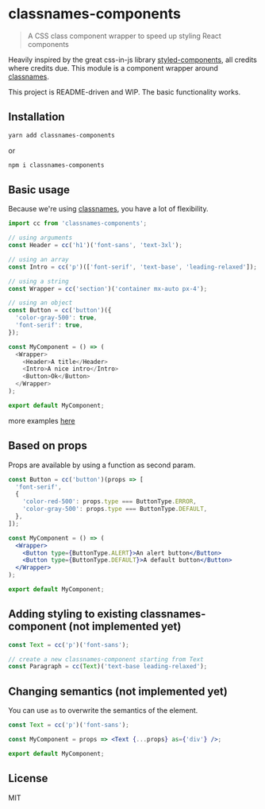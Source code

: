 # classnames-components

> A CSS class component wrapper to speed up styling React components

Heavily inspired by the great css-in-js library [styled-components](https://github.com/styled-components), all credits where credits due.
This module is a component wrapper around [classnames](https://github.com/JedWatson/classnames).

This project is README-driven and WIP. The basic functionality works.

## Installation

```bash
yarn add classnames-components
```

or

```bash
npm i classnames-components
```

## Basic usage

Because we're using [classnames](https://github.com/JedWatson/classnames), you have a lot of flexibility.

```js
import cc from 'classnames-components';

// using arguments
const Header = cc('h1')('font-sans', 'text-3xl');

// using an array
const Intro = cc('p')(['font-serif', 'text-base', 'leading-relaxed']);

// using a string
const Wrapper = cc('section')('container mx-auto px-4');

// using an object
const Button = cc('button')({
  'color-gray-500': true,
  'font-serif': true,
});

const MyComponent = () => (
  <Wrapper>
    <Header>A title</Header>
    <Intro>A nice intro</Intro>
    <Button>Ok</Button>
  </Wrapper>
);

export default MyComponent;
```

more examples [here](https://github.com/JedWatson/classnames#usage)

## Based on props

Props are available by using a function as second param.

```jsx
const Button = cc('button')(props => [
  'font-serif',
  {
    'color-red-500': props.type === ButtonType.ERROR,
    'color-gray-500': props.type === ButtonType.DEFAULT,
  },
]);

const MyComponent = () => (
  <Wrapper>
    <Button type={ButtonType.ALERT}>An alert button</Button>
    <Button type={ButtonType.DEFAULT}>A default button</Button>
  </Wrapper>
);

export default MyComponent;
```

## Adding styling to existing classnames-component (not implemented yet)

```jsx
const Text = cc('p')('font-sans');

// create a new classnames-component starting from Text
const Paragraph = cc(Text)('text-base leading-relaxed');
```

## Changing semantics (not implemented yet)

You can use `as` to overwrite the semantics of the element.

```jsx
const Text = cc('p')('font-sans');

const MyComponent = props => <Text {...props} as={'div'} />;

export default MyComponent;
```

## License

MIT
